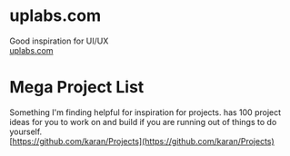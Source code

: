 # uplabs.com
Good inspiration for UI/UX  
[uplabs.com](www.uplabs.com)

# Mega Project List
Something I'm finding helpful for inspiration for projects.
has 100 project ideas for you to work on and build if you are running out of things to do yourself.  
[https://github.com/karan/Projects](https://github.com/karan/Projects)

